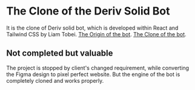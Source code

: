 # The Clone of the Deriv Solid Bot
It is the clone of Deriv solid bot, which is developed within React and Tailwind CSS by Liam Tobei.
[The Origin of the bot](https://binarybot.live/solid/).
[The Clone of the bot](https://6458b3348f69eb049248862a--dulcet-genie-c7ebdb.netlify.app/).


## Not completed but valuable
The project is stopped by client's changed requirement, while converting the Figma design to pixel perfect website.
But the engine of the bot is completely cloned and works properly.